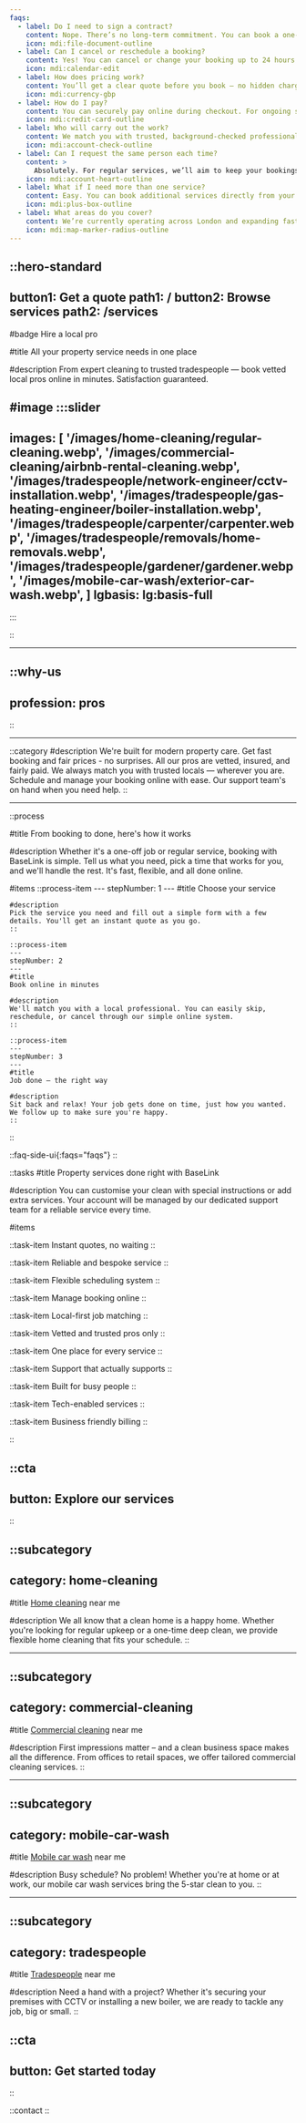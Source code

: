 ```yaml
---
faqs:
  - label: Do I need to sign a contract?
    content: Nope. There’s no long-term commitment. You can book a one-off service or set up a regular schedule — whatever works for you.
    icon: mdi:file-document-outline
  - label: Can I cancel or reschedule a booking?
    content: Yes! You can cancel or change your booking up to 24 hours in advance with no fees. Just log in to your account and update your schedule.
    icon: mdi:calendar-edit
  - label: How does pricing work?
    content: You’ll get a clear quote before you book — no hidden charges or surprise add-ons. Prices are based on your location, job type and time required.
    icon: mdi:currency-gbp
  - label: How do I pay?
    content: You can securely pay online during checkout. For ongoing services, we’ll charge your saved payment method after each visit or as agreed.
    icon: mdi:credit-card-outline
  - label: Who will carry out the work?
    content: We match you with trusted, background-checked professionals who are fairly paid and local to your area. You’ll always know who’s coming.
    icon: mdi:account-check-outline
  - label: Can I request the same person each time?
    content: > 
      Absolutely. For regular services, we’ll aim to keep your bookings consistent — and we’ll always let you know in advance if there’s a change.
    icon: mdi:account-heart-outline
  - label: What if I need more than one service?
    content: Easy. You can book additional services directly from your account — whether it’s a cleaner, plumber, locksmith or car valet. It’s all in one place.
    icon: mdi:plus-box-outline
  - label: What areas do you cover?
    content: We’re currently operating across London and expanding fast. Enter your postcode on the booking form to check availability.
    icon: mdi:map-marker-radius-outline
---
```


::hero-standard
---
button1: Get a quote
path1: /
button2: Browse services
path2: /services
---
#badge
Hire a local pro

#title
All your property service needs in one place

#description
From expert cleaning to trusted tradespeople — book vetted local pros online in minutes. Satisfaction guaranteed.

#image
:::slider
---
images: [
        '/images/home-cleaning/regular-cleaning.webp',
        '/images/commercial-cleaning/airbnb-rental-cleaning.webp',
        '/images/tradespeople/network-engineer/cctv-installation.webp',
        '/images/tradespeople/gas-heating-engineer/boiler-installation.webp',
        '/images/tradespeople/carpenter/carpenter.webp',
        '/images/tradespeople/removals/home-removals.webp',
        '/images/tradespeople/gardener/gardener.webp',
        '/images/mobile-car-wash/exterior-car-wash.webp',
        ]
lgbasis: lg:basis-full
---
:::

::

---

::why-us
---
profession: pros
---
::

---

::category
#description
We're built for modern property care. Get fast booking and fair prices - no surprises. All our pros are vetted, insured, and fairly paid. We always match you with trusted locals — wherever you are. Schedule and manage your booking online with ease. Our support team's on hand when you need help.
::

---

::process

#title
From booking to done, here's how it works

#description
Whether it's a one-off job or regular service, booking with BaseLink is simple. Tell us what you need, pick a time that works for you, and we'll handle the rest. It's fast, flexible, and all done online.

#items
    ::process-item
    ---
    stepNumber: 1
    ---
    #title
    Choose your service

    #description
    Pick the service you need and fill out a simple form with a few details. You'll get an instant quote as you go.
    ::
    
    ::process-item
    ---
    stepNumber: 2
    ---
    #title
    Book online in minutes

    #description
    We'll match you with a local professional. You can easily skip, reschedule, or cancel through our simple online system.
    ::

    ::process-item
    ---
    stepNumber: 3
    ---
    #title
    Job done — the right way

    #description
    Sit back and relax! Your job gets done on time, just how you wanted. We follow up to make sure you're happy.
    ::
::


::faq-side-ui{:faqs="faqs"}
::


::tasks
#title
Property services done right with BaseLink

#description
You can customise your clean with special instructions or add extra services. Your account will be managed by our dedicated support team for a reliable service every time.

#items
    
  ::task-item
  Instant quotes, no waiting
  ::

  ::task-item
  Reliable and bespoke service
  ::

  ::task-item
  Flexible scheduling system
  ::
  
  ::task-item
  Manage booking online
  ::

  ::task-item
  Local-first job matching
  ::

  ::task-item
  Vetted and trusted pros only
  ::
  
  ::task-item
  One place for every service
  ::
  
  ::task-item
  Support that actually supports
  ::
  
  ::task-item
  Built for busy people
  ::

  ::task-item
  Tech-enabled services
  ::

  ::task-item
  Business friendly billing
  ::

::


::cta
---
button: Explore our services
---
::

::subcategory
---
category: home-cleaning
---
#title
[Home cleaning](/services/home-cleaning) near me

#description
We all know that a clean home is a happy home. Whether you're looking for regular upkeep or a one-time deep clean, we provide flexible home cleaning that fits your schedule.
::

---

::subcategory
---
category: commercial-cleaning
---
#title
[Commercial cleaning](/services/commercial-cleaning) near me

#description
First impressions matter – and a clean business space makes all the difference. From offices to retail spaces, we offer tailored commercial cleaning services.
::

---

::subcategory
---
category: mobile-car-wash
---
#title
[Mobile car wash](/services/mobile-car-wash) near me

#description
Busy schedule? No problem! Whether you're at home or at work, our mobile car wash services bring the 5-star clean to you.
::

---

::subcategory
---
category: tradespeople
---
#title
[Tradespeople](/services/tradespeople) near me

#description
Need a hand with a project? Whether it's securing your premises with CCTV or installing a new boiler, we are ready to tackle any job, big or small.
::

::cta
---
button: Get started today
---
::

::contact
::
